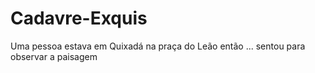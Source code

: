# Cadavre-Exquis
Uma pessoa estava em Quixadá na praça do Leão então ... sentou para observar a paisagem

